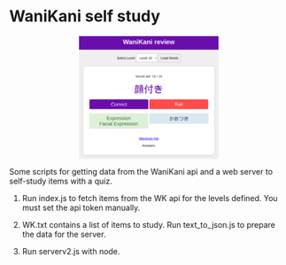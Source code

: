 # WaniKani self study

<img src="screenshot.png" style="display: block; margin: 0 auto; width:50%"></img>

Some scripts for getting data from the WaniKani api and a web server to self-study items with a quiz.


1. Run index.js to fetch items from the WK api for the levels defined. You must set the api token manually.

2. WK.txt contains a list of items to study. Run text_to_json.js to prepare the data for the server.

3. Run serverv2.js with node.
